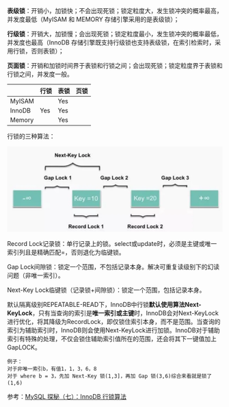 
**表级锁**：开销小，加锁快；不会出现死锁；锁定粒度大，发生锁冲突的概率最高，并发度最低（MyISAM 和 MEMORY 存储引擎采用的是表级锁）；

**行级锁**：开销大，加锁慢；会出现死锁；锁定粒度最小，发生锁冲突的概率最低，并发度也最高（InnoDB 存储引擎既支持行级锁也支持表级锁，在索引检索时，采用行锁，否则表锁）；

**页面锁**：开销和加锁时间界于表锁和行锁之间；会出现死锁；锁定粒度界于表锁和行锁之间，并发度一般。

|        | 行锁  | 表锁  | 页锁  |
| ------ | --- | --- | --- |
| MyISAM |     | Yes |     |
| InnoDB | Yes | Yes |     |
| Memory |     | Yes |     |

行锁的三种算法：

![](assets/MySQL的行锁/行锁算法.webp)

Record Lock记录锁：单行记录上的锁。select或update时，必须是主键或唯一索引列且是精确匹配=，否则退化为临键锁。

Gap Lock间隙锁：锁定一个范围，不包括记录本身。解决可重复读级别下的幻读问题（非唯一索引）。

Next-Key Lock临键锁（记录锁+间隙锁）：锁定一个范围，包括记录本身。

默认隔离级别REPEATABLE-READ下，InnoDB中行锁**默认使用算法Next-KeyLock**，只有当查询的索引是**唯一索引或主键**时，InnoDB会对Next-KeyLock进行优化，将其降级为RecordLock，即仅锁住索引本身，而不是范围。当查询的索引为辅助索引时，InnoDB则会使用Next-KeyLock进行加锁。InnoDB对于辅助索引有特殊的处理，不仅会锁住辅助索引值所在的范围，还会将其下一键值加上GapLOCK。

```
例子：
对于非唯一索引b，有值1，1，3，6，8
对于 where b = 3，先加 Next-Key 锁(1,3]，再加 Gap 锁(3,6)综合来看就是锁了(1,6)
```

参考：[MySQL 探秘（七）：InnoDB 行锁算法](https://toutiao.io/posts/q34ohu/preview)
